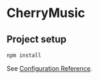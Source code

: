 # CherryMusic

## Project setup

```
npm install
```

See [Configuration Reference](https://cli.vuejs.org/config/).

